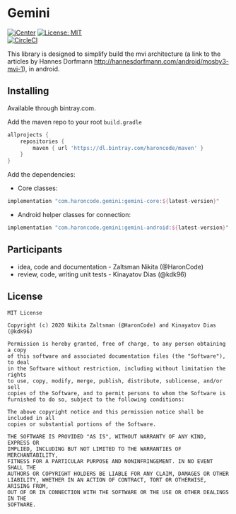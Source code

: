 # Gemini
[![jCenter](https://api.bintray.com/packages/haroncode/maven/gemini-core/images/download.svg)](https://bintray.com/haroncode/maven/gemini-core/_latestVersion)
[![License: MIT](https://img.shields.io/badge/License-MIT-yellow.svg)](https://opensource.org/licenses/MIT)  
[![CircleCI](https://circleci.com/gh/HaronCode/Gemini.svg?style=svg)](https://circleci.com/gh/HaronCode/Gemini)

This library is designed to simplify build the mvi architecture (a link to the articles by Hannes Dorfmann
http://hannesdorfmann.com/android/mosby3-mvi-1), in android.

## Installing
Available through bintray.com.

Add the maven repo to your root `build.gradle`

```groovy
allprojects {
    repositories {
        maven { url 'https://dl.bintray.com/haroncode/maven' }
    }
}
```

Add the dependencies:
- Core classes:
```groovy
implementation "com.haroncode.gemini:gemini-core:${latest-version}"
```
- Android helper classes for connection:
```groovy
implementation "com.haroncode.gemini:gemini-android:${latest-version}"
```

## Participants
+ idea, code and documentation - Zaltsman Nikita (@HaronCode)
+ review, code, writing unit tests - Kinayatov Dias (@kdk96)

## License
```
MIT License

Copyright (c) 2020 Nikita Zaltsman (@HaronCode) and Kinayatov Dias (@kdk96)

Permission is hereby granted, free of charge, to any person obtaining a copy
of this software and associated documentation files (the "Software"), to deal
in the Software without restriction, including without limitation the rights
to use, copy, modify, merge, publish, distribute, sublicense, and/or sell
copies of the Software, and to permit persons to whom the Software is
furnished to do so, subject to the following conditions:

The above copyright notice and this permission notice shall be included in all
copies or substantial portions of the Software.

THE SOFTWARE IS PROVIDED "AS IS", WITHOUT WARRANTY OF ANY KIND, EXPRESS OR
IMPLIED, INCLUDING BUT NOT LIMITED TO THE WARRANTIES OF MERCHANTABILITY,
FITNESS FOR A PARTICULAR PURPOSE AND NONINFRINGEMENT. IN NO EVENT SHALL THE
AUTHORS OR COPYRIGHT HOLDERS BE LIABLE FOR ANY CLAIM, DAMAGES OR OTHER
LIABILITY, WHETHER IN AN ACTION OF CONTRACT, TORT OR OTHERWISE, ARISING FROM,
OUT OF OR IN CONNECTION WITH THE SOFTWARE OR THE USE OR OTHER DEALINGS IN THE
SOFTWARE.
```
